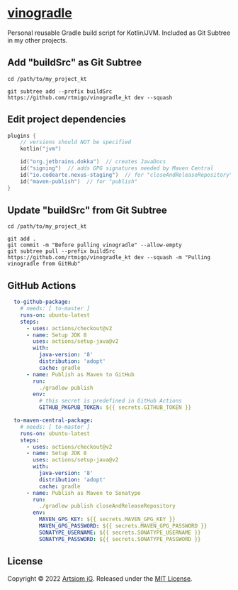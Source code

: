 # [vinogradle](https://github.com/rtmigo/vinogradle_kt)

Personal reusable Gradle build script for Kotlin/JVM. Included as Git Subtree
in my other projects.


## Add "buildSrc" as Git Subtree

```
cd /path/to/my_project_kt

git subtree add --prefix buildSrc https://github.com/rtmigo/vinogradle_kt dev --squash
```

## Edit project dependencies

```kotlin
plugins {
    // versions should NOT be specified
    kotlin("jvm")

    id("org.jetbrains.dokka")  // creates JavaDocs
    id("signing")  // adds GPG signatures needed by Maven Central
    id("io.codearte.nexus-staging")  // for "closeAndReleaseRepository"
    id("maven-publish")  // for "publish"
}
```

## Update "buildSrc" from Git Subtree

```
cd /path/to/my_project_kt

git add .
git commit -m "Before pulling vinogradle" --allow-empty
git subtree pull --prefix buildSrc https://github.com/rtmigo/vinogradle_kt dev --squash -m "Pulling vinogradle from GitHub"
```

## GitHub Actions

```yaml
  to-github-package:
    # needs: [ to-master ]
    runs-on: ubuntu-latest
    steps:
      - uses: actions/checkout@v2
      - name: Setup JDK 8
        uses: actions/setup-java@v2
        with:
          java-version: '8'
          distribution: 'adopt'
          cache: gradle
      - name: Publish as Maven to GitHub
        run:
          ./gradlew publish
        env:
          # this secret is predefined in GitHub Actions
          GITHUB_PKGPUB_TOKEN: ${{ secrets.GITHUB_TOKEN }}

  to-maven-central-package:
    # needs: [ to-master ]
    runs-on: ubuntu-latest
    steps:
      - uses: actions/checkout@v2
      - name: Setup JDK 8
        uses: actions/setup-java@v2
        with:
          java-version: '8'
          distribution: 'adopt'
          cache: gradle
      - name: Publish as Maven to Sonatype
        run:
          ./gradlew publish closeAndReleaseRepository
        env:
          MAVEN_GPG_KEY: ${{ secrets.MAVEN_GPG_KEY }}
          MAVEN_GPG_PASSWORD: ${{ secrets.MAVEN_GPG_PASSWORD }}
          SONATYPE_USERNAME: ${{ secrets.SONATYPE_USERNAME }}
          SONATYPE_PASSWORD: ${{ secrets.SONATYPE_PASSWORD }}
```

## License

Copyright © 2022 [Artsiom iG](https://github.com/rtmigo).
Released under the [MIT License](LICENSE).